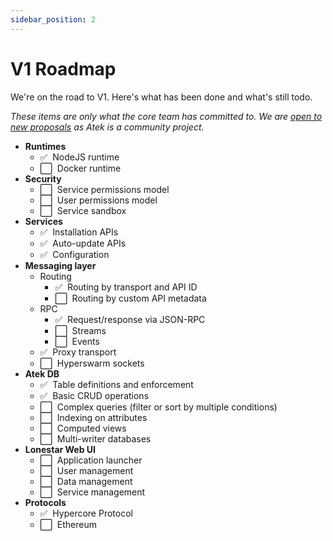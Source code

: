 ```yaml
---
sidebar_position: 2
---
```


# V1 Roadmap

We're on the road to V1. Here's what has been done and what's still todo.

*These items are only what the core team has committed to. We are [open to new proposals](https://github.com/atek-cloud/atek/discussions) as Atek is a community project.*

- **Runtimes**
  - ✅ &nbsp;NodeJS runtime
  - ⬜️ &nbsp;Docker runtime
- **Security**
  - ⬜️ &nbsp;Service permissions model
  - ⬜️ &nbsp;User permissions model
  - ⬜️ &nbsp;Service sandbox
- **Services**
  - ✅ &nbsp;Installation APIs
  - ✅ &nbsp;Auto-update APIs
  - ✅ &nbsp;Configuration 
- **Messaging layer**
  - Routing
    - ✅ &nbsp;Routing by transport and API ID
    - ⬜️ &nbsp;Routing by custom API metadata
  - RPC
    - ✅ &nbsp;Request/response via JSON-RPC
    - ⬜️ &nbsp;Streams
    - ⬜️ &nbsp;Events
  - ✅ &nbsp;Proxy transport
  - ⬜️ &nbsp;Hyperswarm sockets
- **Atek DB**
  - ✅ &nbsp;Table definitions and enforcement
  - ✅ &nbsp;Basic CRUD operations
  - ⬜️ &nbsp;Complex queries (filter or sort by multiple conditions)
  - ⬜️ &nbsp;Indexing on attributes
  - ⬜️ &nbsp;Computed views
  - ⬜️ &nbsp;Multi-writer databases
- **Lonestar Web UI**
  - ⬜️ &nbsp;Application launcher
  - ⬜️ &nbsp;User management
  - ⬜️ &nbsp;Data management
  - ⬜️ &nbsp;Service management
- **Protocols**
  - ✅ &nbsp;Hypercore Protocol
  - ⬜️ &nbsp;Ethereum